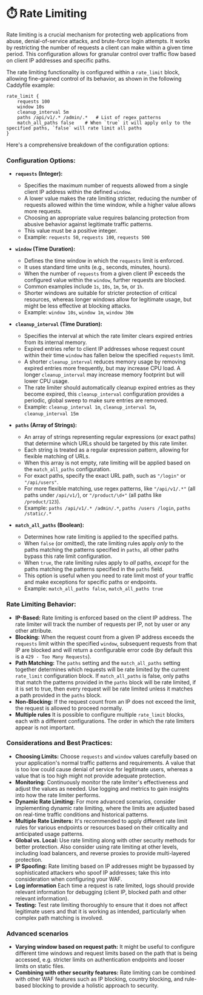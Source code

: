 # ⏱️ Rate Limiting

Rate limiting is a crucial mechanism for protecting web applications from abuse, denial-of-service attacks, and brute-force login attempts. It works by restricting the number of requests a client can make within a given time period. This configuration allows for granular control over traffic flow based on client IP addresses and specific paths.

The rate limiting functionality is configured within a `rate_limit` block, allowing fine-grained control of its behavior, as shown in the following Caddyfile example:

```caddyfile
rate_limit {
    requests 100
    window 10s
    cleanup_interval 5m
    paths /api/v1/.* /admin/.*   # List of regex patterns
    match_all_paths false    # When `true` it will apply only to the specified paths, `false` will rate limit all paths
}
```

Here's a comprehensive breakdown of the configuration options:

### Configuration Options:

*   **`requests` (Integer):**
    *   Specifies the maximum number of requests allowed from a single client IP address within the defined `window`.
    *   A lower value makes the rate limiting stricter, reducing the number of requests allowed within the time window, while a higher value allows more requests.
    *   Choosing an appropriate value requires balancing protection from abusive behavior against legitimate traffic patterns.
    *   This value must be a positive integer.
    *   Example: `requests 50`, `requests 100`, `requests 500`

*   **`window` (Time Duration):**
    *   Defines the time window in which the `requests` limit is enforced.
    *   It uses standard time units (e.g., seconds, minutes, hours).
    *   When the number of `requests` from a given client IP exceeds the configured value within the `window`, further requests are blocked.
    *   Common examples include `1s`, `10s`, `1m`, `5m`, or `1h`.
    *   Shorter windows are suitable for stricter protection of critical resources, whereas longer windows allow for legitimate usage, but might be less effective at blocking attacks.
    *   Example: `window 10s`, `window 1m`, `window 30m`

*   **`cleanup_interval` (Time Duration):**
    *   Specifies the interval at which the rate limiter clears expired entries from its internal memory.
    *   Expired entries refer to client IP addresses whose request count within their time `window` has fallen below the specified `requests` limit.
    *   A shorter `cleanup_interval` reduces memory usage by removing expired entries more frequently, but may increase CPU load. A longer `cleanup_interval` may increase memory footprint but will lower CPU usage.
    *   The rate limiter should automatically cleanup expired entries as they become expired, this `cleanup_interval` configuration provides a periodic, global sweep to make sure entries are removed.
    *   Example: `cleanup_interval 1m`, `cleanup_interval 5m`, `cleanup_interval 15m`

*   **`paths` (Array of Strings):**
    *   An array of strings representing regular expressions (or exact paths) that determine which URLs should be targeted by this rate limiter.
    *   Each string is treated as a regular expression pattern, allowing for flexible matching of URLs.
    *   When this array is not empty, rate limiting will be applied based on the `match_all_paths` configuration.
    *   For exact paths, specify the exact URL path, such as `"/login"` or `"/api/users"`.
    *   For more flexible matching, use regex patterns, like `"/api/v1/.*"` (all paths under `/api/v1/`), or `"/product/\d+"` (all paths like `/product/123`).
     *  Example: `paths /api/v1/.* /admin/.*`, `paths /users /login`, `paths /static/.*`

*   **`match_all_paths` (Boolean):**
     *   Determines how rate limiting is applied to the specified paths.
     *   When `false` (or omitted), the rate limiting rules apply *only* to the paths matching the patterns specified in `paths`, all other paths bypass this rate limit configuration.
     *    When `true`, the rate limiting rules apply to *all* paths, *except* for the paths matching the patterns specified in the `paths` field.
     *   This option is useful when you need to rate limit most of your traffic and make exceptions for specific paths or endpoints.
    *   Example: `match_all_paths false`, `match_all_paths true`

### Rate Limiting Behavior:

*   **IP-Based:** Rate limiting is enforced based on the client IP address. The rate limiter will track the number of requests per IP, not by user or any other attribute.
*   **Blocking:** When the request count from a given IP address exceeds the `requests` limit within the specified `window`, subsequent requests from that IP are blocked and will return a configurable error code (by default this is a `429 - Too Many Requests`).
*   **Path Matching:** The `paths` setting and the `match_all_paths` setting together determines which requests will be rate limited by the current `rate_limit` configuration block. If `match_all_paths` is false, only paths that match the patterns provided in the `paths` block will be rate limited, if it is set to true, then every request will be rate limited unless it matches a path provided in the `paths` block.
*   **Non-Blocking:** If the request count from an IP does not exceed the limit, the request is allowed to proceed normally.
*  **Multiple rules** It is possible to configure multiple `rate_limit` blocks, each with a different configurations. The order in which the rate limiters appear is not important.

### Considerations and Best Practices:

*   **Choosing Limits:** Choose `requests` and `window` values carefully based on your application's normal traffic patterns and requirements. A value that is too low could cause denial of service for legitimate users, whereas a value that is too high might not provide adequate protection.
*   **Monitoring:** Continuously monitor the rate limiter's effectiveness and adjust the values as needed. Use logging and metrics to gain insights into how the rate limiter performs.
*   **Dynamic Rate Limiting:** For more advanced scenarios, consider implementing dynamic rate limiting, where the limits are adjusted based on real-time traffic conditions and historical patterns.
*   **Multiple Rate Limiters:** It's recommended to apply different rate limit rules for various endpoints or resources based on their criticality and anticipated usage patterns.
*   **Global vs. Local:** Use rate limiting along with other security methods for better protection. Also consider using rate limiting at other levels, including load balancers, and reverse proxies to provide multi-layered protection.
*   **IP Spoofing:** Rate limiting based on IP addresses might be bypassed by sophisticated attackers who spoof IP addresses; take this into consideration when configuring your WAF.
* **Log information** Each time a request is rate limited, logs should provide relevant information for debugging (client IP, blocked path and other relevant information).
*   **Testing:** Test rate limiting thoroughly to ensure that it does not affect legitimate users and that it is working as intended, particularly when complex path matching is involved.

### Advanced scenarios

*   **Varying window based on request path:** It might be useful to configure different time windows and request limits based on the path that is being accessed, e.g. stricter limits on authentication endpoints and looser limits on static files.
*   **Combining with other security features:** Rate limiting can be combined with other WAF features such as IP blocking, country blocking, and rule-based blocking to provide a holistic approach to security.


